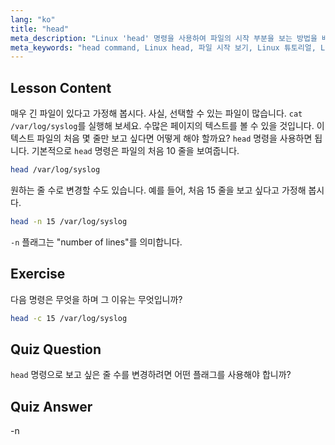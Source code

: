 ```yaml
---
lang: "ko"
title: "head"
meta_description: "Linux 'head' 명령을 사용하여 파일의 시작 부분을 보는 방법을 배웁니다. 줄 수를 위한 -n 과 같은 옵션을 이해합니다. 필수 Linux 명령 튜토리얼입니다."
meta_keywords: "head command, Linux head, 파일 시작 보기, Linux 튜토리얼, Linux commands, 초보자 Linux, head -n, Linux 가이드"
---
```


## Lesson Content

매우 긴 파일이 있다고 가정해 봅시다. 사실, 선택할 수 있는 파일이 많습니다. `cat /var/log/syslog`를 실행해 보세요. 수많은 페이지의 텍스트를 볼 수 있을 것입니다. 이 텍스트 파일의 처음 몇 줄만 보고 싶다면 어떻게 해야 할까요? `head` 명령을 사용하면 됩니다. 기본적으로 `head` 명령은 파일의 처음 10 줄을 보여줍니다.

```bash
head /var/log/syslog
```

원하는 줄 수로 변경할 수도 있습니다. 예를 들어, 처음 15 줄을 보고 싶다고 가정해 봅시다.

```bash
head -n 15 /var/log/syslog
```

`-n` 플래그는 "number of lines"를 의미합니다.

## Exercise

다음 명령은 무엇을 하며 그 이유는 무엇입니까?

```bash
head -c 15 /var/log/syslog
```

## Quiz Question

`head` 명령으로 보고 싶은 줄 수를 변경하려면 어떤 플래그를 사용해야 합니까?

## Quiz Answer

-n
